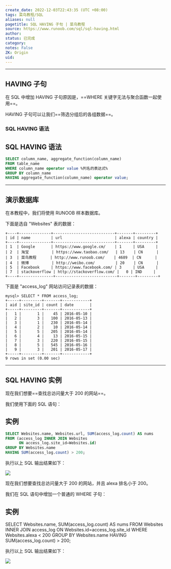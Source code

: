 ```yaml
---
create_date: 2022-12-03T22:43:35 (UTC +08:00)
tags: 菜鸟教程/SQL
aliases: null
pagetitle: SQL HAVING 子句 | 菜鸟教程
source: https://www.runoob.com/sql/sql-having.html
author: 
status: 已完成
category: 
notes: False
ZK: Origin
uid: 
---
```


___

## HAVING 子句

在 SQL 中增加 HAVING 子句原因是，==WHERE 关键字无法与聚合函数一起使用==。

HAVING 子句可以让我们==筛选分组后的各组数据==。

### SQL HAVING 语法

## SQL HAVING 语法

```sql
SELECT column_name, aggregate_function(column_name) 
FROM table_name 
WHERE column_name operator value %列名的表达式%
GROUP BY column_name 
HAVING aggregate_function(column_name) operator value;
```

  

___

## 演示数据库

在本教程中，我们将使用 RUNOOB 样本数据库。

下面是选自 "Websites" 表的数据：

```
+----+--------------+---------------------------+-------+---------+
| id | name         | url                       | alexa | country |
+----+--------------+---------------------------+-------+---------+
| 1  | Google       | https://www.google.cm/    | 1     | USA     |
| 2  | 淘宝          | https://www.taobao.com/   | 13    | CN      |
| 3  | 菜鸟教程      | http://www.runoob.com/    | 4689  | CN      |
| 4  | 微博          | http://weibo.com/         | 20    | CN      |
| 5  | Facebook     | https://www.facebook.com/ | 3     | USA     |
| 7  | stackoverflow | http://stackoverflow.com/ |   0 | IND     |
+----+---------------+---------------------------+-------+---------+
```

下面是 "access\_log" 网站访问记录表的数据：

```
mysql> SELECT * FROM access_log;
+-----+---------+-------+------------+
| aid | site_id | count | date       |
+-----+---------+-------+------------+
|   1 |       1 |    45 | 2016-05-10 |
|   2 |       3 |   100 | 2016-05-13 |
|   3 |       1 |   230 | 2016-05-14 |
|   4 |       2 |    10 | 2016-05-14 |
|   5 |       5 |   205 | 2016-05-14 |
|   6 |       4 |    13 | 2016-05-15 |
|   7 |       3 |   220 | 2016-05-15 |
|   8 |       5 |   545 | 2016-05-16 |
|   9 |       3 |   201 | 2016-05-17 |
+-----+---------+-------+------------+
9 rows in set (0.00 sec)
```

  

___

## SQL HAVING 实例

现在我们想要==查找总访问量大于 200 的网站==。

我们使用下面的 SQL 语句：

## 实例

```sql
SELECT Websites.name, Websites.url, SUM(access_log.count) AS nums 
FROM (access_log INNER JOIN Websites 
	  ON access_log.site_id=Websites.id) 
GROUP BY Websites.name 
HAVING SUM(access_log.count) > 200;
```



执行以上 SQL 输出结果如下：

![](https://www.runoob.com/wp-content/uploads/2013/09/having1.jpg)

现在我们想要查找总访问量大于 200 的网站，并且 alexa 排名小于 200。

我们在 SQL 语句中增加一个普通的 WHERE 子句：

## 实例

SELECT Websites.name, SUM(access\_log.count) AS nums FROM Websites INNER JOIN access\_log ON Websites.id\=access\_log.site\_id WHERE Websites.alexa < 200 GROUP BY Websites.name HAVING SUM(access\_log.count) > 200;

执行以上 SQL 输出结果如下：

![](https://www.runoob.com/wp-content/uploads/2013/09/having2.jpg)
